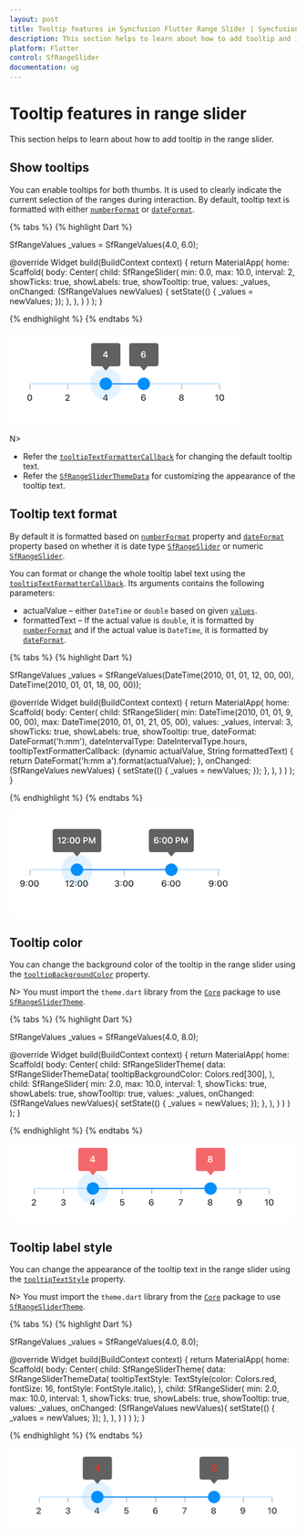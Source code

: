 ```yaml
---
layout: post
title: Tooltip features in Syncfusion Flutter Range Slider | Syncfusion
description: This section helps to learn about how to add tooltip and its features in range slider for Flutter platform
platform: Flutter
control: SfRangeSlider
documentation: ug
---
```


# Tooltip features in range slider

This section helps to learn about how to add tooltip in the range slider.

## Show tooltips

You can enable tooltips for both thumbs. It is used to clearly indicate the current selection of the ranges during interaction. By default, tooltip text is formatted with either [`numberFormat`](https://pub.dev/documentation/syncfusion_flutter_sliders/latest/sliders/SfRangeSlider/numberFormat.html) or [`dateFormat`](https://pub.dev/documentation/syncfusion_flutter_sliders/latest/sliders/SfRangeSlider/dateFormat.html).

{% tabs %}
{% highlight Dart %}

SfRangeValues _values = SfRangeValues(4.0, 6.0);

@override
Widget build(BuildContext context) {
  return MaterialApp(
      home: Scaffold(
          body: Center(
              child: SfRangeSlider(
                    min: 0.0,
                    max: 10.0,
                    interval: 2,
                    showTicks: true,
                    showLabels: true,
                    showTooltip: true,
                    values: _values,
                    onChanged: (SfRangeValues newValues) {
                        setState(() {
                            _values = newValues;
                        });
                   },
              ),
          )
      )
  );
}

{% endhighlight %}
{% endtabs %}

![Range slider tooltip support](images/tooltip/show-tooltip.png)

N>
* Refer the [`tooltipTextFormatterCallback`](https://pub.dev/documentation/syncfusion_flutter_sliders/latest/sliders/SfRangeSlider/tooltipTextFormatterCallback.html) for changing the default tooltip text.
* Refer the [`SfRangeSliderThemeData`](https://pub.dev/documentation/syncfusion_flutter_core/latest/theme/SfRangeSliderThemeData-class.html) for customizing the appearance of the tooltip text.

## Tooltip text format

By default it is formatted based on [`numberFormat`](https://pub.dev/documentation/syncfusion_flutter_sliders/latest/sliders/SfRangeSlider/numberFormat.html) property and [`dateFormat`](https://pub.dev/documentation/syncfusion_flutter_sliders/latest/sliders/SfRangeSlider/dateFormat.html) property based on whether it is date type [`SfRangeSlider`](https://help.syncfusion.com/flutter/range-slider/getting-started#set-date-range) or numeric [`SfRangeSlider`](https://help.syncfusion.com/flutter/range-slider/getting-started#set-numeric-range).

You can format or change the whole tooltip label text using the [`tooltipTextFormatterCallback`](https://pub.dev/documentation/syncfusion_flutter_sliders/latest/sliders/SfRangeSlider/tooltipTextFormatterCallback.html). Its arguments contains the following parameters:

* actualValue – either `DateTime` or `double` based on given [`values`](https://pub.dev/documentation/syncfusion_flutter_sliders/latest/sliders/SfRangeSlider/values.html).
* formattedText – If the actual value is `double`, it is formatted by [`numberFormat`](https://pub.dev/documentation/syncfusion_flutter_sliders/latest/sliders/SfRangeSlider/numberFormat.html) and if the actual value is `DateTime`, it is formatted by [`dateFormat`](https://pub.dev/documentation/syncfusion_flutter_sliders/latest/sliders/SfRangeSlider/dateFormat.html).

{% tabs %}
{% highlight Dart %}

SfRangeValues _values = SfRangeValues(DateTime(2010, 01, 01, 12, 00, 00), DateTime(2010, 01, 01, 18, 00, 00));

@override
Widget build(BuildContext context) {
  return MaterialApp(
      home: Scaffold(
          body: Center(
              child: SfRangeSlider(
                    min: DateTime(2010, 01, 01, 9, 00, 00),
                    max: DateTime(2010, 01, 01, 21, 05, 00),
                    values: _values,
                    interval: 3,
                    showTicks: true,
                    showLabels: true,
                    showTooltip: true,
                    dateFormat: DateFormat('h:mm'),
                    dateIntervalType: DateIntervalType.hours,
                    tooltipTextFormatterCallback: (dynamic actualValue, String formattedText) {
                        return DateFormat('h:mm a').format(actualValue);
                    },
                    onChanged: (SfRangeValues newValues) {
                        setState(() {
                            _values = newValues;
                        });
                    },
              ),
          )
      )
  );
}

{% endhighlight %}
{% endtabs %}

![Tooltip formatter support](images/tooltip/tooltip-formatter.png)

## Tooltip color

You can change the background color of the tooltip in the range slider using the [`tooltipBackgroundColor`](https://pub.dev/documentation/syncfusion_flutter_core/latest/theme/SfRangeSliderThemeData/tooltipBackgroundColor.html) property.

N> You must import the `theme.dart` library from the [`Core`](https://pub.dev/packages/syncfusion_flutter_core) package to use [`SfRangeSliderTheme`](https://pub.dev/documentation/syncfusion_flutter_core/latest/theme/SfRangeSliderTheme-class.html).

{% tabs %}
{% highlight Dart %}

SfRangeValues _values = SfRangeValues(4.0, 8.0);

@override
Widget build(BuildContext context) {
  return MaterialApp(
      home: Scaffold(
          body: Center(
              child: SfRangeSliderTheme(
                    data: SfRangeSliderThemeData(
                        tooltipBackgroundColor: Colors.red[300],
                    ),
                    child:  SfRangeSlider(
                        min: 2.0,
                        max: 10.0,
                        interval: 1,
                        showTicks: true,
                        showLabels: true,
                        showTooltip: true,
                        values: _values,
                        onChanged: (SfRangeValues newValues){
                            setState(() {
                                _values = newValues;
                            });
                        },
                    ),
              )
          )
      )
  );
}

{% endhighlight %}
{% endtabs %}

![Tooltip color support](images/tooltip/slider-tooltip-color.png)

## Tooltip label style

You can change the appearance of the tooltip text in the range slider using the [`tooltipTextStyle`](https://pub.dev/documentation/syncfusion_flutter_core/latest/theme/SfRangeSliderThemeData/tooltipTextStyle.html) property.

N> You must import the `theme.dart` library from the [`Core`](https://pub.dev/packages/syncfusion_flutter_core) package to use [`SfRangeSliderTheme`](https://pub.dev/documentation/syncfusion_flutter_core/latest/theme/SfRangeSliderTheme-class.html).

{% tabs %}
{% highlight Dart %}

SfRangeValues _values = SfRangeValues(4.0, 8.0);

@override
Widget build(BuildContext context) {
  return MaterialApp(
      home: Scaffold(
          body: Center(
              child: SfRangeSliderTheme(
                    data: SfRangeSliderThemeData(
                        tooltipTextStyle: TextStyle(color: Colors.red, fontSize: 16, fontStyle: FontStyle.italic),
                    ),
                    child:  SfRangeSlider(
                     min: 2.0,
                     max: 10.0,
                     interval: 1,
                     showTicks: true,
                     showLabels: true,
                     showTooltip: true,
                     values: _values,
                     onChanged: (SfRangeValues newValues){
                            setState(() {
                                _values = newValues;
                            });
                        },
                    ),
              )
          )
      )
  );
}

{% endhighlight %}
{% endtabs %}

![Tooltip style support](images/tooltip/slider-tooltip-style.png)
